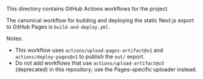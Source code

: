 This directory contains GitHub Actions workflows for the project.

The canonical workflow for building and deploying the static Next.js export to GitHub Pages is `build-and-deploy.yml`.

Notes:
- This workflow uses `actions/upload-pages-artifact@v1` and `actions/deploy-pages@v1` to publish the `out/` export.
- Do not add workflows that use `actions/upload-artifact@v3` (deprecated) in this repository; use the Pages-specific uploader instead.
